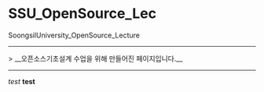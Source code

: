 # SSU_OpenSource_Lec
SoongsilUniversity_OpenSource_Lecture

<hr/>
> __오픈소스기초설계 수업을 위해 만들어진 페이지입니다.__
<hr/>

_test_
__test__
